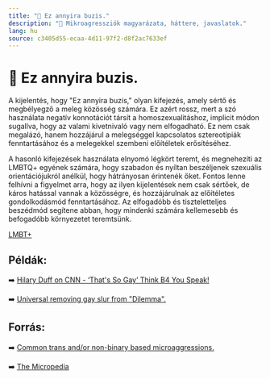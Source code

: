 ```yaml
---
title: "🚫 Ez annyira buzis."
description: "🚫 Mikroagressziók magyarázata, háttere, javaslatok."
lang: hu
source: c3405d55-ecaa-4d11-97f2-d8f2ac7633ef
---
```


<div class="wiki-content agression-title">

# 🚫 Ez annyira buzis.

A kijelentés, hogy "Ez annyira buzis," olyan kifejezés, amely sértő és megbélyegző a meleg közösség számára. Ez azért rossz, mert a szó használata negatív konnotációt társít a homoszexualitáshoz, implicit módon sugallva, hogy az valami kivetnivaló vagy nem elfogadható. Ez nem csak megalázó, hanem hozzájárul a melegséggel kapcsolatos sztereotípiák fenntartásához és a melegekkel szembeni előítéletek erősítéséhez.

A hasonló kifejezések használata elnyomó légkört teremt, és megnehezíti az LMBTQ+ egyének számára, hogy szabadon és nyíltan beszéljenek szexuális orientációjukról anélkül, hogy hátrányosan érintenék őket. Fontos lenne felhívni a figyelmet arra, hogy az ilyen kijelentések nem csak sértőek, de káros hatással vannak a közösségre, és hozzájárulnak az előítéletes gondolkodásmód fenntartásához. Az elfogadóbb és tiszteletteljes beszédmód segítene abban, hogy mindenki számára kellemesebb és befogadóbb környezetet teremtsünk.


<div class="categories">

[LMBT+](/#/entry?id=lmbt)

</div>

## Példák:

➡️ [Hilary Duff on CNN - ‘That's So Gay’ Think B4 You Speak!](https://youtu.be/yzebaOXdWxA)

➡️ [Universal removing gay slur from &quot;Dilemma&quot;.](https://www.hollywoodreporter.com/news/general-news/universal-removing-gay-slur-dilemma-28943/)

## Forrás:

➡️ [Common trans and/or non-binary based microaggressions.](https://www.ed.ac.uk/equality-diversity/students/microaggressions/lgbtq-microaggressions/trans-and-or-non-binary-microaggressions/commontrans-and-non-binary-based-microaggression)

➡️ [The Micropedia](https://www.themicropedia.org/)


</div>